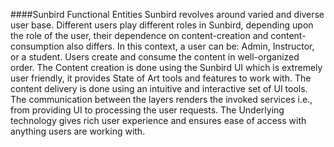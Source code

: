 ####Sunbird Functional Entities 
Sunbird revolves around varied and diverse user base. Different users play different roles in Sunbird, depending upon the role of the user, their dependence on content-creation and content-consumption also differs. In this context, a user can be: Admin, Instructor, or a student. Users create and consume the content in well-organized order. The Content creation is done using the Sunbird UI which is extremely user friendly, it provides State of Art tools and features to work with. The content delivery is done using an intuitive and interactive set of UI tools. The communication between the layers renders the invoked services i.e., from providing UI to processing the user requests. The Underlying technology gives rich user experience and ensures ease of access with anything users are working with.
